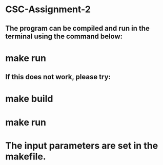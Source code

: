 # CSC-Assignment-2

## The program can be compiled and run in the terminal using the command below:
# make run

## If this does not work, please try:
# make build
# make run

# The input parameters are set in the makefile. 
